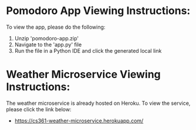 # Pomodoro App Viewing Instructions:
To view the app, please do the following:
1. Unzip 'pomodoro-app.zip'
2. Navigate to the 'app.py' file
3. Run the file in a Python IDE and click the generated local link
# Weather Microservice Viewing Instructions:
The weather microservice is already hosted on Heroku. To view the service, please click the link below:
- https://cs361-weather-microservice.herokuapp.com/

